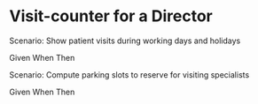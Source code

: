 # Visit-counter for a Director

Scenario: Show patient visits during working days and holidays

  Given When Then
  
Scenario: Compute parking slots to reserve for visiting specialists

  Given When Then
  
  
